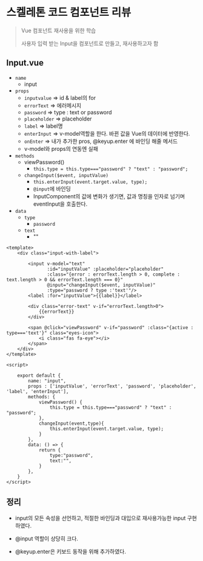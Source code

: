 # 스켈레톤 코드 컴포넌트 리뷰

> Vue 컴포넌트 재사용을 위한 학습
>
> 사용자 입력 받는 Input을 컴포넌트로 만들고, 재사용하고자 함

## Input.vue

- `name`
  - input
- `props`
  - `inputvalue` => id & label의 for
  - `errorText` => 에러메시지
  - `password` => type : text or password
  - `placeholder` => placeholder
  - `label` => label명
  - `enterInput` => v-model역할을 한다. 바뀐 값을 Vue의 데이터에 반영한다.
  - `onEnter` => 내가 추가한 pros, @keyup.enter 에 바인딩 해줄 메서드
  - v-model와 props의 연동엔 실패
- `methods`
  - viewPassword()
    - `this.type = this.type==="password" ? "text" : "password";`
  - `changeInput($event, inputValue)`
    - `this.enterInput(event.target.value, type);`
    - `@input`에 바인딩
    - InputComponent의 값에 변화가 생기면, 값과 명칭을 인자로 넘기며 eventInput을 호출한다.
- `data`
  - `type`
    - `password`
  - `text`
    - ""

```vue
<template>
    <div class="input-with-label">

        <input v-model="text"
               :id="inputValue" :placeholder="placeholder"
               :class="{error : errorText.length > 0, complete : text.length > 0 && errorText.length === 0}"
               @input="changeInput($event, inputValue)"
               :type="password ? type :'text'"/>
        <label :for="inputValue">{{label}}</label>

        <div class="error-text" v-if="errorText.length>0">
            {{errorText}}
        </div>

        <span @click="viewPassword" v-if="password" :class="{active : type==='text'}" class="eyes-icon">
            <i class="fas fa-eye"></i>
        </span>
    </div>
</template>

<script>

    export default {
        name: "input",
        props : ['inputValue', 'errorText', 'password', 'placeholder', 'label', 'enterInput'],
        methods: {
            viewPassword() {
                this.type = this.type==="password" ? "text" : "password";
            },
            changeInput(event,type){
                this.enterInput(event.target.value, type);
            }
        },
        data: () => {
            return {
                type:"password",
                text:"",
            }
        },
    }
</script>
```

## 정리

- input의 모든 속성을 선언하고, 적절한 바인딩과 대입으로 재사용가능한 input 구현하였다.

- @input 역할이 상당히 크다.

- @keyup.enter은 키보드 동작을 위해 추가하였다.

